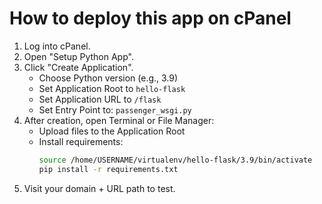 # How to deploy this app on cPanel

1. Log into cPanel.
2. Open "Setup Python App".
3. Click "Create Application".
   - Choose Python version (e.g., 3.9)
   - Set Application Root to `hello-flask`
   - Set Application URL to `/flask`
   - Set Entry Point to: `passenger_wsgi.py`
4. After creation, open Terminal or File Manager:
   - Upload files to the Application Root
   - Install requirements:
     ```bash
     source /home/USERNAME/virtualenv/hello-flask/3.9/bin/activate
     pip install -r requirements.txt
     ```
5. Visit your domain + URL path to test.
